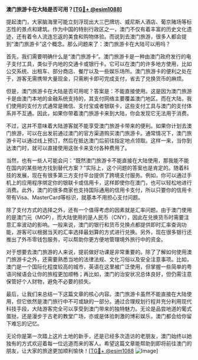 **澳门旅游卡在大陆是否可用？[[TG💪+ @esim1088](https://t.me/s/esim1088)]**

提起澳门，大家脑海里可能立刻浮现出大三巴牌坊、威尼斯人酒店、葡京赌场等标志性的景点和建筑。作为中国的特别行政区之一，澳门不仅有着丰富的历史文化遗迹，还有着令人流连忘返的美食和购物体验。而说到去澳门旅游，很多人都会提到“澳门旅游卡”这个概念。那么问题来了：澳门旅游卡在大陆可以用吗？

首先，我们需要明确什么是“澳门旅游卡”。澳门旅游卡是一种由澳门政府发行的电子支付工具，类似于内地的交通卡或银行卡。它可以在澳门的许多地方使用，比如公交系统、出租车、部分商店、餐厅以及一些娱乐场所。澳门旅游卡的便利之处在于，游客无需携带大量现金，只需刷卡即可完成支付，省去了兑换货币的麻烦。

但是，澳门旅游卡在大陆是否可用呢？答案是：不能直接使用。这是因为澳门旅游卡是由澳门本地的金融系统支持的，其支付网络主要覆盖澳门地区。而在大陆，我们使用的支付方式通常是微信、支付宝或者银联卡，这些支付工具与澳门的支付体系并不互通。因此，如果你带着澳门旅游卡来到大陆，你会发现它无法用于消费。

不过，这并不意味着大陆游客就不能享受澳门旅游卡带来的便利。如果你计划去澳门旅游，可以在出发前通过澳门的官方渠道购买澳门旅游卡。通常情况下，澳门旅游卡可以通过线上预订，然后在抵达澳门后前往指定地点领取。这样一来，当你到达澳门时，就可以直接使用这张卡来支付各种费用了。

当然，也有一些人可能会问：“既然澳门旅游卡不能直接在大陆使用，那我能不能在国内的某些地方找到替代方案？”实际上，这个问题的答案也是肯定的。随着科技的发展，现在有很多第三方支付平台提供了跨境支付服务。例如，你可以通过手机上的应用程序绑定你的银联卡或信用卡，这样即使你在澳门，也可以轻松地进行消费。此外，澳门的很多商家也支持国际通用的信用卡支付，所以只要你的信用卡带有Visa、MasterCard等标识，就基本不用担心支付问题。

除了支付方式的选择之外，还有一个值得考虑的因素就是汇率问题。由于澳门使用的是澳门元（MOP），而大陆使用的是人民币（CNY），因此在兑换货币时需要注意汇率波动的影响。一般来说，澳门的银行和货币兑换点都提供即时汇率查询功能，游客可以根据当天的汇率选择最划算的方式进行兑换。另外，现在很多银行还推出了外币零钱包服务，可以帮助你更方便地管理境外旅行中的资金。

对于想要去澳门旅游的人来说，提前做好功课是非常重要的。除了了解如何使用澳门旅游卡之外，还需要熟悉当地的法律法规、文化习俗以及安全注意事项。比如，澳门是一个国际化程度较高的城市，英语在这里被广泛使用，但掌握一些简单的粤语问候语会让你的旅程更加顺畅；再比如，澳门的治安状况总体良好，但仍需注意保管好个人财物，避免不必要的损失。

最后，让我们来总结一下这篇文章的核心内容。澳门旅游卡虽然不能直接在大陆使用，但它依然是澳门旅行中不可或缺的一部分。通过合理规划行程并充分利用现代科技手段，大陆游客完全可以享受到澳门带来的独特魅力。无论是品尝地道的葡式蛋挞，还是漫步于古老的教堂广场，亦或是体验刺激的博彩娱乐，澳门都会给你留下难忘的记忆。

无论你是第一次踏上这片土地的新手，还是已经多次造访的老朋友，澳门始终以她独有的方式欢迎着每一位远道而来的客人。希望这篇文章能帮助到即将前往澳门的朋友，让大家的旅途更加顺利愉快！[[TG💪+ @esim1088](https://t.me/s/esim1088) ![Image](https://i.postimg.cc/4NQfJmqS/Snipaste-2025-05-13-00-14-12.png)]